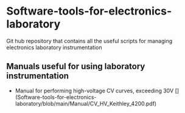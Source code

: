 # Software-tools-for-electronics-laboratory
Git hub repository that contains all the useful scripts for managing electronics laboratory instrumentation

## Manuals useful for using laboratory instrumentation
<ul>
  <li>Manual for performing high-voltage CV curves, exceeding 30V [](Software-tools-for-electronics-laboratory/blob/main/Manual/CV_HV_Keithley_4200.pdf)
</ul> 
